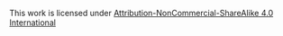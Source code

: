 This work is licensed under [Attribution-NonCommercial-ShareAlike 4.0 International](http://creativecommons.org/licenses/by-nc-sa/4.0)